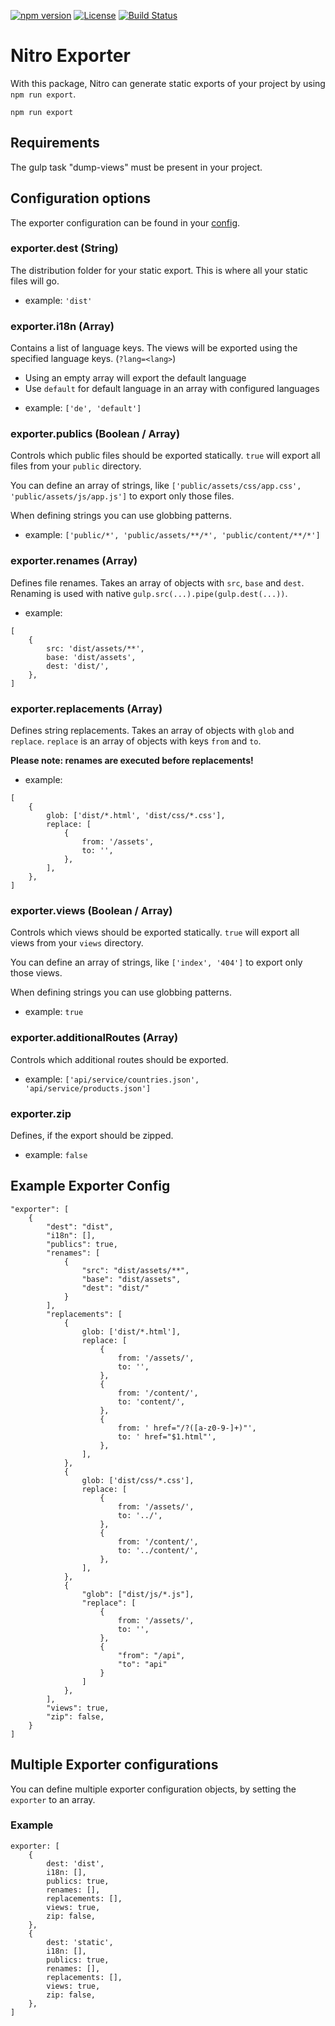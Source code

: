 [![npm version](https://badge.fury.io/js/%40nitro%2Fexporter.svg)](https://badge.fury.io/js/%40nitro%2Fexporter)
[![License](https://img.shields.io/badge/license-MIT-green.svg)](http://opensource.org/licenses/MIT)
[![Build Status](https://travis-ci.org/namics/generator-nitro.svg?branch=master)](https://travis-ci.org/namics/generator-nitro)

# Nitro Exporter

With this package, Nitro can generate static exports of your project by using `npm run export`.

```
npm run export
```

## Requirements

The gulp task "dump-views" must be present in your project.

## Configuration options

The exporter configuration can be found in your [config](../../config).

### exporter.dest (String)

The distribution folder for your static export. This is where all your static files will go.

-   example: `'dist'`

### exporter.i18n (Array)

Contains a list of language keys. The views will be exported using the specified language keys. (`?lang=<lang>`)

-   Using an empty array will export the default language
-   Use `default` for default language in an array with configured languages

*   example: `['de', 'default']`

### exporter.publics (Boolean / Array)

Controls which public files should be exported statically. `true` will export all files from your `public` directory.

You can define an array of strings, like `['public/assets/css/app.css', 'public/assets/js/app.js']` to export only those files.

When defining strings you can use globbing patterns.

-   example: `['public/*', 'public/assets/**/*', 'public/content/**/*']`

### exporter.renames (Array)

Defines file renames. Takes an array of objects with `src`, `base` and `dest`.
Renaming is used with native `gulp.src(...).pipe(gulp.dest(...))`.

-   example:

```
[
    {
        src: 'dist/assets/**',
        base: 'dist/assets',
        dest: 'dist/',
    },
]
```

### exporter.replacements (Array)

Defines string replacements. Takes an array of objects with `glob` and `replace`.
`replace` is an array of objects with keys `from` and `to`.

**Please note: renames are executed before replacements!**

-   example:

```
[
    {
        glob: ['dist/*.html', 'dist/css/*.css'],
        replace: [
            {
                from: '/assets',
                to: '',
            },
        ],
    },
]
```

### exporter.views (Boolean / Array)

Controls which views should be exported statically. `true` will export all views from your `views` directory.

You can define an array of strings, like `['index', '404']` to export only those views.

When defining strings you can use globbing patterns.

-   example: `true`

### exporter.additionalRoutes (Array)

Controls which additional routes should be exported.

-   example: `['api/service/countries.json', 'api/service/products.json']`

### exporter.zip

Defines, if the export should be zipped.

-   example: `false`

## Example Exporter Config

```
"exporter": [
    {
        "dest": "dist",
        "i18n": [],
        "publics": true,
        "renames": [
            {
                "src": "dist/assets/**",
                "base": "dist/assets",
                "dest": "dist/"
            }
        ],
        "replacements": [
            {
                glob: ['dist/*.html'],
                replace: [
                    {
                        from: '/assets/',
                        to: '',
                    },
                    {
                        from: '/content/',
                        to: 'content/',
                    },
                    {
                        from: ' href="/?([a-z0-9-]+)"',
                        to: ' href="$1.html"',
                    },
                ],
            },
            {
                glob: ['dist/css/*.css'],
                replace: [
                    {
                        from: '/assets/',
                        to: '../',
                    },
                    {
                        from: '/content/',
                        to: '../content/',
                    },
                ],
            },
            {
                "glob": ["dist/js/*.js"],
                "replace": [
                    {
                        from: '/assets/',
                        to: '',
                    },
                    {
                        "from": "/api",
                        "to": "api"
                    }
                ]
            },
        ],
        "views": true,
        "zip": false,
    }
]
```

## Multiple Exporter configurations

You can define multiple exporter configuration objects, by setting the `exporter` to an array.

### Example

```
exporter: [
    {
        dest: 'dist',
        i18n: [],
        publics: true,
        renames: [],
        replacements: [],
        views: true,
        zip: false,
    },
    {
        dest: 'static',
        i18n: [],
        publics: true,
        renames: [],
        replacements: [],
        views: true,
        zip: false,
    },
]
```
